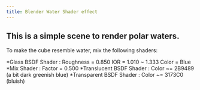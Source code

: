 ```yaml
---
title: Blender Water Shader effect
---
```


## This is a simple scene to render polar waters.

To make the cube resemble water, mix the following shaders:

*Glass BSDF Shader :	Roughness = 0.850
						IOR = 	1.010 ~ 1.333
						Color = Blue
*Mix Shader :	Factor = 0.500
*Translucent BSDF Shader :	Color ~= 2B9489 (a bit dark greenish blue)
*Transparent BSDF Shader :	Color ~= 3173C0 (bluish)